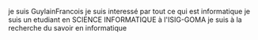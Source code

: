 je suis GuylainFrancois
je suis interessé par tout ce qui est informatique
je suis un etudiant en SCIENCE INFORMATIQUE à l'ISIG-GOMA
je suis à la recherche du savoir en informatique

<!---
GuylainFrancois/GuylainFrancois is a ✨ special ✨ repository because its `README.md` (this file) appears on your GitHub profile.
You can click the Preview link to take a look at your changes.
--->
